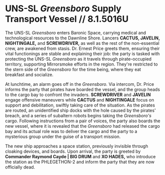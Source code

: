 # UNS-SL *Greensboro* Supply Transport Vessel // 8.1.5016U
The UNS-SL *Greensboro* enters Baronic Space, carrying medical and technological resources to the Dawnline Shore. Lancers **CACTUS, JAVELIN, NIGHTINGALE,** and **SCREWDRIVER,** as well as the rest of the non-essential crew, are awakened from stasis. Dr. Ernest Price greets them, ensuring their vital functionings are stable and explaining their job: the party is tasked with protecting the UNS-SL *Greensboro* as it travels through pirate-occupied territory, supporting Mirrorsmoke efforts in the region. They're restricted to the stern side of the *Greensboro* for the time being, where they eat breakfast and socialize.

At lunchtime, an alarm goes off in the *Greensboro.* Via intercom, Dr. Price informs the party that pirates have boarded the vessel, and the group heads to the cargo bay to confront the invaders. **SCREWDRIVER** and **JAVELIN** engage offensive maneuvers while **CACTUS** and **NIGHTINGALE** focus on support and debilitation, swiftly taking care of the situation. As the pirates are routed, an unidentified ship docks with the hole caused by the pirates' breach, and a series of subaltern robots begins taking the *Greensboro's* cargo. Following instructions from a pair of voices, the party also boards the new vessel, where it is revealed that the *Greensboro* had released the cargo bay and its actual role was to deliver the cargo and the party to a mysterious group under the guise of a transport mission.

The new ship approaches a space station, previously invisible through cloaking devices, and boards. Upon arrival, the party is greeted by **Commander Raymond Cayde | BIG DRUM** and **XO HADES,** who introduce the station as the PHLEGETHON-2 and inform the party that they are now officially dead.
